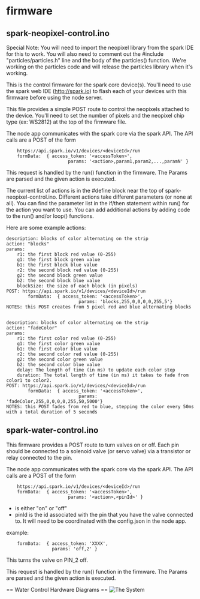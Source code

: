 firmware
========

spark-neopixel-control.ino
--------------------------

Special Note: You will need to import the neopixel library from the spark IDE for this to work.  You will also need to comment out the #include "particles/particles.h" line and the body of the particles() function.  We're working on the particles code and will release the particles library when it's working.

This is the control firmware for the spark core device(s).  You'll need to use the spark web IDE (http://spark.io) to flash each of your devices with this firmware before using the node server.

This file provides a simple POST route to control the neopixels attached to the device.  You'll need to set the number of pixels and the neopixel chip type (ex: WS2812) at the top of the firmware file.  

The node app communicates with the spark core via the spark API.  The API calls are a POST of the form 
```	
	https://api.spark.io/v1/devices/<deviceId>/run
	formData:  { access_token: '<accessToken>',
	                   params: '<action>,param1,param2,...,paramN' }
```

This request is handled by the run() function in the firmware.  The Params are parsed and the given action is executed.

The current list of actions is in the #define block near the top of spark-neopixel-control.ino.  Different actions take different parameters (or none at all).  You can find the parameter list in the if/then statement within run() for the action you want to use.  You can add additional actions by adding code to the run() and/or loop() functions.  

Here are some example actions:

```
description: blocks of color alternating on the strip
action: "blocks"
params: 
	r1: the first block red value (0-255)
	g1: the first block green value 
	b1: the first block blue value
	r2: the second block red value (0-255)
	g2: the second block green value 
	b2: the second block blue value
	blockSize: the size of each block (in pixels)
POST: https://api.spark.io/v1/devices/<deviceId>/run
		formData:  { access_token: '<accessToken>',
  					       params: 'blocks,255,0,0,0,0,255,5'}
NOTES: this POST creates from 5 pixel red and blue alternating blocks


description: blocks of color alternating on the strip
action: "fadeColor"
params: 
	r1: the first color red value (0-255)
	g1: the first color green value 
	b1: the first color blue value
	r2: the second color red value (0-255)
	g2: the second color green value 
	b2: the second color blue value
	delay: The length of time (in ms) to update each color step
	duration: The total length of time (in ms) it takes to fade from color1 to color2.
POST: https://api.spark.io/v1/devices/<deviceId>/run
		formData:  { access_token: '<accessToken>',
  					       params: 'fadeColor,255,0,0,0,0,255,50,5000'}
NOTES: this POST fades from red to blue, stepping the color every 50ms with a total duration of 5 seconds
```

spark-water-control.ino
-----------------------
This firmware provides a POST route to turn valves on or off.  Each pin should be connected to a solenoid valve (or servo valve) via a transistor or relay connected to the pin.  

The node app communicates with the spark core via the spark API.  The API calls are a POST of the form 
```	
	https://api.spark.io/v1/devices/<deviceId>/run
	formData:  { access_token: '<accessToken>',
	                   params: '<action>,<pinId>' }
```

* <action> is either "on" or "off"
* pinId is the id associated with the pin that you have the valve connected to.  It will need to be coordinated with the config.json in the node app.

example:
```
	formData:  { access_token: 'XXXX',
  				 params: 'off,2' }
```
This turns the valve on PIN_2 off.

This request is handled by the run() function in the firmware.  The Params are parsed and the given action is executed.

== Water Control Hardware Diagrams ==
![The System](https://farm9.staticflickr.com/8797/17515634753_a16f015f75_b.jpg)
